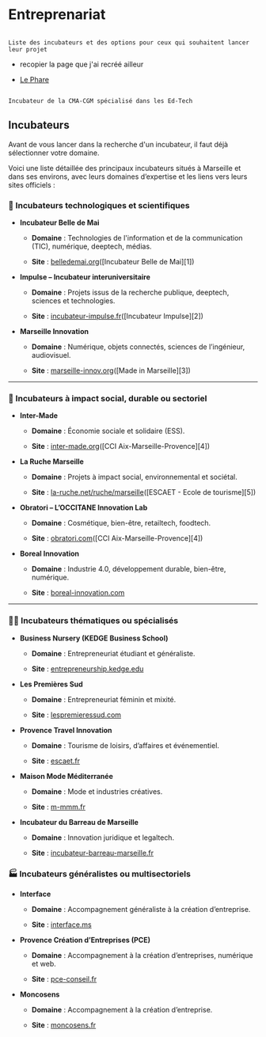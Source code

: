 # Entreprenariat

```{note}

Liste des incubateurs et des options pour ceux qui souhaitent lancer leur projet

```

- recopier la page que j'ai recréé ailleur


- [Le Phare](https://www.cmacgm-group.com/fr/fondation/nos-actions/le-phare-incubateur-social)

```{note}

Incubateur de la CMA-CGM spécialisé dans les Ed-Tech

```


## Incubateurs

Avant de vous lancer dans la recherche d'un incubateur, il faut déjà sélectionner votre domaine.

Voici une liste détaillée des principaux incubateurs situés à Marseille et dans ses environs, avec leurs domaines d’expertise et les liens vers leurs sites officiels :


### 🔬 Incubateurs technologiques et scientifiques

- **Incubateur Belle de Mai**

    - **Domaine** : Technologies de l'information et de la communication (TIC), numérique, deeptech, médias.

    - **Site** : [belledemai.org](https://www.belledemai.org/)([Incubateur Belle de Mai][1])


- **Impulse – Incubateur interuniversitaire**

    - **Domaine** : Projets issus de la recherche publique, deeptech, sciences et technologies.

    - **Site** : [incubateur-impulse.fr](https://incubateur-impulse.fr/)([Incubateur Impulse][2])


- **Marseille Innovation**

    - **Domaine** : Numérique, objets connectés, sciences de l’ingénieur, audiovisuel.

    - **Site** : [marseille-innov.org](https://www.marseille-innov.org/)([Made in Marseille][3])

***

### 🌱 Incubateurs à impact social, durable ou sectoriel

- **Inter-Made**

    - **Domaine** : Économie sociale et solidaire (ESS).

    - **Site** : [inter-made.org](http://inter-made.org/index.php)([CCI Aix-Marseille-Provence][4])


- **La Ruche Marseille**

    - **Domaine** : Projets à impact social, environnemental et sociétal.

    - **Site** : [la-ruche.net/ruche/marseille](https://la-ruche.net/ruche/marseille/)([ESCAET - Ecole de tourisme][5])


- **Obratori – L’OCCITANE Innovation Lab**

    - **Domaine** : Cosmétique, bien-être, retailtech, foodtech.

    - **Site** : [obratori.com](https://obratori.com/)([CCI Aix-Marseille-Provence][4])


- **Boreal Innovation**

    - **Domaine** : Industrie 4.0, développement durable, bien-être, numérique.

    - **Site** : [boreal-innovation.com](https://ecouveuse.boreal-innovation.com/incubateur%2Bpour%2Bcreation%2Bd%2Bentreprises%2Bdans%2Ble%2Bdomaine%2Bde%2Bl%2Findustrie%2B4%2B0%2Bmarseille%2B13%2Bdans%2Bles%2Bbouches-du-rhone-z173)


***


### 👩‍💼 Incubateurs thématiques ou spécialisés

- **Business Nursery (KEDGE Business School)**

    - **Domaine** : Entrepreneuriat étudiant et généraliste.

    - **Site** : [entrepreneurship.kedge.edu](https://entrepreneurship.kedge.edu/creation/business-nursery)


- **Les Premières Sud**

    - **Domaine** : Entrepreneuriat féminin et mixité.

    - **Site** : [lespremieressud.com](https://www.lespremieressud.com/fr)


- **Provence Travel Innovation**

    - **Domaine** : Tourisme de loisirs, d’affaires et événementiel.

    - **Site** : [escaet.fr](https://www.escaet.fr/entreprise/autres-activites/incubateur-provence-travel-innovation/)


- **Maison Mode Méditerranée**

    - **Domaine** : Mode et industries créatives.

    - **Site** : [m-mmm.fr](http://m-mmm.fr/)


- **Incubateur du Barreau de Marseille**

    - **Domaine** : Innovation juridique et legaltech.
    
    - **Site** : [incubateur-barreau-marseille.fr](https://www.incubateur-barreau-marseille.fr/fr/incubateur)




### 🏭 Incubateurs généralistes ou multisectoriels

- **Interface**

    - **Domaine** : Accompagnement généraliste à la création d’entreprise.

    - **Site** : [interface.ms](https://www.interface.ms/)


- **Provence Création d’Entreprises (PCE)**

    - **Domaine** : Accompagnement à la création d’entreprises, numérique et web.

    - **Site** : [pce-conseil.fr](http://pce-conseil.fr/)


- **Moncosens**

    - **Domaine** : Accompagnement à la création d’entreprise.

    - **Site** : [moncosens.fr](https://moncosens.fr/site/)
